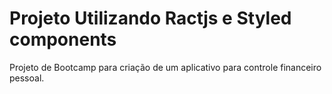 # Projeto Utilizando Ractjs e Styled components

Projeto de Bootcamp para criação de um aplicativo para controle financeiro pessoal.
